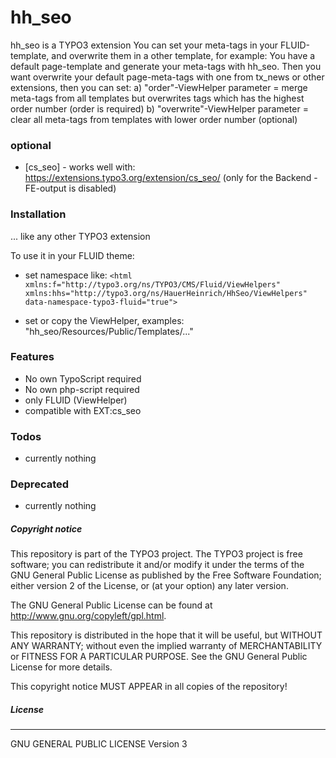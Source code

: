 # hh_seo
hh_seo is a TYPO3 extension
You can set your meta-tags in your FLUID-template, and overwrite them in a other template, for example:
You have a default page-template and generate your meta-tags with hh_seo.
Then you want overwrite your default page-meta-tags with one from tx_news or other extensions, then you can set:
a) "order"-ViewHelper parameter = merge meta-tags from all templates but overwrites tags which has the highest order number (order is required)
b) "overwrite"-ViewHelper parameter = clear all meta-tags from templates with lower order number (optional)

### optional

* [cs_seo] - works well with: https://extensions.typo3.org/extension/cs_seo/ (only for the Backend - FE-output is disabled)


### Installation
... like any other TYPO3 extension

To use it in your FLUID theme:
- set namespace like:
`<html xmlns:f="http://typo3.org/ns/TYPO3/CMS/Fluid/ViewHelpers"
    xmlns:hhs="http://typo3.org/ns/HauerHeinrich/HhSeo/ViewHelpers"
    data-namespace-typo3-fluid="true">`

- set or copy the ViewHelper, examples: "hh_seo/Resources/Public/Templates/..."


### Features
- No own TypoScript required
- No own php-script required
- only FLUID (ViewHelper)
- compatible with EXT:cs_seo


### Todos
- currently nothing


### Deprecated
- currently nothing


##### Copyright notice

This repository is part of the TYPO3 project. The TYPO3 project is
free software; you can redistribute it and/or modify
it under the terms of the GNU General Public License as published by
the Free Software Foundation; either version 2 of the License, or
(at your option) any later version.

The GNU General Public License can be found at
http://www.gnu.org/copyleft/gpl.html.

This repository is distributed in the hope that it will be useful,
but WITHOUT ANY WARRANTY; without even the implied warranty of
MERCHANTABILITY or FITNESS FOR A PARTICULAR PURPOSE.  See the
GNU General Public License for more details.

This copyright notice MUST APPEAR in all copies of the repository!

##### License
----
GNU GENERAL PUBLIC LICENSE Version 3
